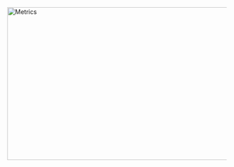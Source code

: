 <img src="https://github.com/aerasmo/aerasmo/blob/main/github-metrics.svg" alt="Metrics" width="940" height="350">
<!--  -->
